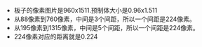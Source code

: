 * 板子的像素图片是960x1511.预制体大小是0.96x1.511
* 从88像素到760像素，中间是3个间距，所以一个间距是224像素。
* 从195像素到1315像素，中间是5个间距，所以一个间距是224像素。
* 224像素对应的距离就是0.224